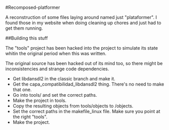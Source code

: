 #Recomposed-platformer

A reconstruction of some files laying around named just "plataformer". I found those in my website when doing cleaning up chores and just had to get them running.

##Building this stuff

The "tools" project has been hacked into the project to simulate its state whitin the original period when this was written.

The original source has been hacked out of its mind too, so there might be inconsistencies and strange code dependencies.

- Get libdansdl2 in the classic branch and make it.
- Get the capa_compatibilidad_libdansdl2 thing. There's no need to make that one.
- Go into tools/ and set the correct paths.
- Make the project in tools.
- Copy the resulting objects from tools/objects to /objects.
- Set the correct paths in the makefile_linux file. Make sure you point at the right "tools".
- Make the project.
